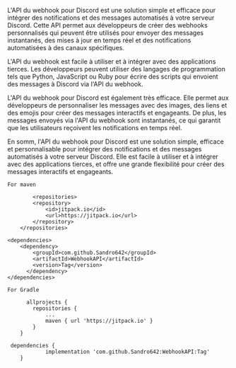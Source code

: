 L'API du webhook pour Discord est une solution simple et efficace pour intégrer des notifications et des messages automatisés à votre serveur Discord. Cette API permet aux développeurs de créer des webhooks personnalisés qui peuvent être utilisés pour envoyer des messages instantanés, des mises à jour en temps réel et des notifications automatisées à des canaux spécifiques.

L'API du webhook est facile à utiliser et à intégrer avec des applications tierces. Les développeurs peuvent utiliser des langages de programmation tels que Python, JavaScript ou Ruby pour écrire des scripts qui envoient des messages à Discord via l'API du webhook.

L'API du webhook pour Discord est également très efficace. Elle permet aux développeurs de personnaliser les messages avec des images, des liens et des emojis pour créer des messages interactifs et engageants. De plus, les messages envoyés via l'API du webhook sont instantanés, ce qui garantit que les utilisateurs reçoivent les notifications en temps réel.

En somm, l'API du webhook pour Discord est une solution simple, efficace et personnalisable pour intégrer des notifications et des messages automatisés à votre serveur Discord. Elle est facile à utiliser et à intégrer avec des applications tierces, et offre une grande flexibilité pour créer des messages interactifs et engageants.
```
For maven

        <repositories>
		<repository>
		    <id>jitpack.io</id>
		    <url>https://jitpack.io</url>
		</repository>
	</repositories>

<dependencies>
    <dependency>
	    <groupId>com.github.Sandro642</groupId>
	    <artifactId>WebhookAPI</artifactId>
	    <version>Tag</version>
	  </dependency>
</dependencies>

For Gradle

      allprojects {
		repositories {
			...
			maven { url 'https://jitpack.io' }
		}
	}

 dependencies {
	        implementation 'com.github.Sandro642:WebhookAPI:Tag'
	}
```

